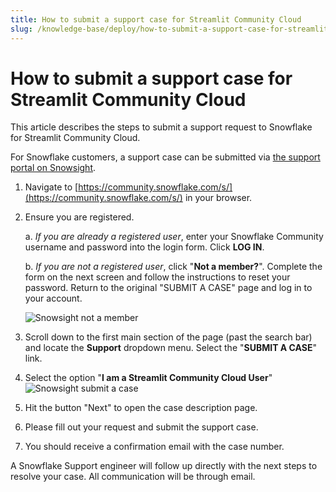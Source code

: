 ```yaml
---
title: How to submit a support case for Streamlit Community Cloud
slug: /knowledge-base/deploy/how-to-submit-a-support-case-for-streamlit-community-cloud
---
```


# How to submit a support case for Streamlit Community Cloud

This article describes the steps to submit a support request to Snowflake for Streamlit Community Cloud.

<Note>

For Snowflake customers, a support case can be submitted via [the support portal on Snowsight](https://community.snowflake.com/s/article/How-To-Submit-a-Support-Case-in-Snowflake-Lodge#Option1).

</Note>

1. Navigate to [https://community.snowflake.com/s/](https://community.snowflake.com/s/) in your browser.
2. Ensure you are registered.

   a. _If you are already a registered user_, enter your Snowflake Community username and password into the login form. Click **LOG IN**.

   b. _If you are not a registered user_, click "**Not a member?**". Complete the form on the next screen and follow the instructions to reset your password. Return to the original "SUBMIT A CASE" page and log in to your account.

   ![Snowsight not a member](/images/knowledge-base/snowsight-not-a-member.jpeg)

3. Scroll down to the first main section of the page (past the search bar) and locate the **Support** dropdown menu. Select the "**SUBMIT A CASE**" link.
4. Select the option "**I am a Streamlit Community Cloud User**"
   ![Snowsight submit a case](/images/knowledge-base/snowsight-submit-a-case.jpeg)

5. Hit the button "Next" to open the case description page.
6. Please fill out your request and submit the support case.
7. You should receive a confirmation email with the case number.

A Snowflake Support engineer will follow up directly with the next steps to resolve your case. All communication will be through email.
